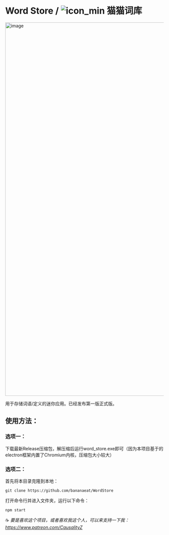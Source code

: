 # Word Store / ![icon_min](https://user-images.githubusercontent.com/20946309/232350328-e2e4c18d-e8b3-4a93-99b2-d915165fbb83.png) 猫猫词库

<img width="1186" alt="image" src="https://user-images.githubusercontent.com/20946309/232350289-85e449b6-0166-49a0-a25a-8da757a8b26a.png">

用于存储词语/定义的迷你应用。已经发布第一版正式版。

## 使用方法：
### 选项一：
下载最新Release压缩包，解压缩后运行word_store.exe即可（因为本项目基于的electron框架内置了Chromium内核，压缩包大小较大）

### 选项二：
首先将本目录克隆到本地：

```git clone https://github.com/bananaeat/WordStore ```

打开命令行并进入文件夹，运行以下命令：

```npm start ```

:coffee: *要是喜欢这个项目，或者喜欢我这个人，可以来支持一下我：https://www.patreon.com/CausalityZ*
